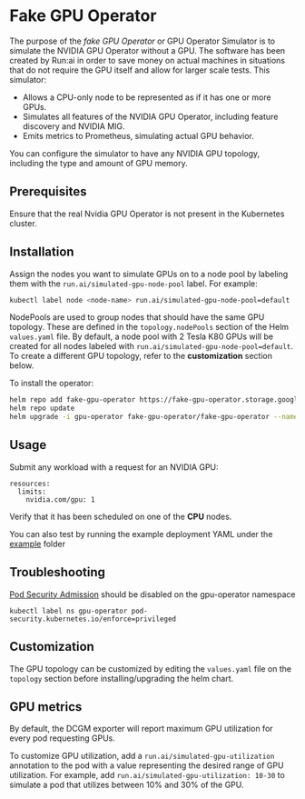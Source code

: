 # Fake GPU Operator

The purpose of the _fake GPU Operator_ or GPU Operator Simulator is to simulate the NVIDIA GPU Operator without a GPU. The software has been created by Run:ai in order to save money on actual machines in situations that do not require the GPU itself and allow for larger scale tests. This simulator:

* Allows a CPU-only node to be represented as if it has one or more GPUs.
* Simulates all features of the NVIDIA GPU Operator, including feature discovery and NVIDIA MIG.
* Emits metrics to Prometheus, simulating actual GPU behavior.

You can configure the simulator to have any NVIDIA GPU topology, including the type and amount of GPU memory.



## Prerequisites

Ensure that the real Nvidia GPU Operator is not present in the Kubernetes cluster.

## Installation

Assign the nodes you want to simulate GPUs on to a node pool by labeling them with the `run.ai/simulated-gpu-node-pool` label. For example:

```sh
kubectl label node <node-name> run.ai/simulated-gpu-node-pool=default
```

NodePools are used to group nodes that should have the same GPU topology.
These are defined in the `topology.nodePools` section of the Helm `values.yaml` file.
By default, a node pool with 2 Tesla K80 GPUs will be created for all nodes labeled with `run.ai/simulated-gpu-node-pool=default`.
To create a different GPU topology, refer to the __customization__ section below.


To install the operator:


```sh
helm repo add fake-gpu-operator https://fake-gpu-operator.storage.googleapis.com
helm repo update
helm upgrade -i gpu-operator fake-gpu-operator/fake-gpu-operator --namespace gpu-operator --create-namespace
```

## Usage

Submit any workload with a request for an NVIDIA GPU:

```
resources:
  limits:
    nvidia.com/gpu: 1
```

Verify that it has been scheduled on one of the __CPU__ nodes. 

You can also test by running the example deployment YAML under the [example](./example) folder

## Troubleshooting

[Pod Security Admission](https://kubernetes.io/docs/concepts/security/pod-security-admission/) should be disabled on the gpu-operator namespace 

```
kubectl label ns gpu-operator pod-security.kubernetes.io/enforce=privileged
```

## Customization

The GPU topology can be customized by editing the `values.yaml` file on the `topology` section before installing/upgrading the helm chart.

## GPU metrics

By default, the DCGM exporter will report maximum GPU utilization for every pod requesting GPUs.

To customize GPU utilization, add a `run.ai/simulated-gpu-utilization` annotation to the pod with a value representing the desired range of GPU utilization.
For example, add `run.ai/simulated-gpu-utilization: 10-30` to simulate a pod that utilizes between 10% and 30% of the GPU.
